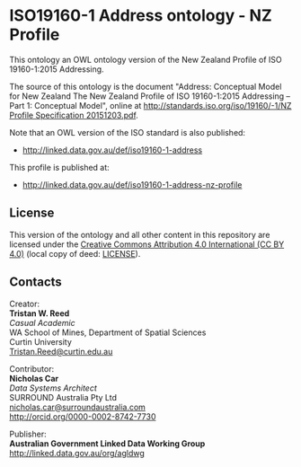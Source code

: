 # ISO19160-1 Address ontology - NZ Profile
This ontology an OWL ontology version of the New Zealand Profile of ISO 19160-1:2015 Addressing.

The source of this ontology is the document "Address: Conceptual Model for New Zealand The New Zealand Profile of ISO 19160-1:2015 Addressing – Part 1: Conceptual Model", online at [http://standards.iso.org/iso/19160/-1/NZ Profile Specification 20151203.pdf](http://standards.iso.org/iso/19160/-1/NZ%20Profile%20Specification%2020151203.pdf).

Note that an OWL version of the ISO standard is also published:

* <http://linked.data.gov.au/def/iso19160-1-address>

This profile is published at:

* <http://linked.data.gov.au/def/iso19160-1-address-nz-profile>

## License
This version of the ontology and all other content in this repository are licensed under the [Creative Commons Attribution 4.0 International (CC BY 4.0)](https://creativecommons.org/licenses/by/4.0/) (local copy of deed: [LICENSE](LICENSE)).

## Contacts
Creator:  
**Tristan W. Reed**  
*Casual Academic*  
WA School of Mines, Department of Spatial Sciences  
Curtin University  
<Tristan.Reed@curtin.edu.au>

Contributor:  
**Nicholas Car**  
*Data Systems Architect*  
SURROUND Australia Pty Ltd  
<nicholas.car@surroundaustralia.com>  
<http://orcid.org/0000-0002-8742-7730>

Publisher:  
**Australian Government Linked Data Working Group**  
<http://linked.data.gov.au/org/agldwg>

